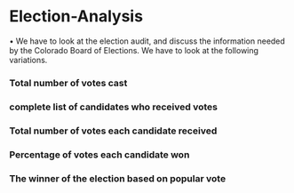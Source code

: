 # Election-Analysis
•	We have to look at the election audit, and discuss the information needed by the Colorado Board of Elections. We have to look at the following variations.
### Total number of votes cast
### complete list of candidates who received votes
### Total number of votes each candidate received
### Percentage of votes each candidate won
### The winner of the election based on popular vote
